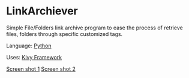 # LinkArchiever
Simple File/Folders link archive program to ease the process of retrieve files, folders through specific customized tags.

Language:
[Python](https://www.python.org/)

Uses:
[Kivy Framework](https://kivy.org/#home)

[Screen shot 1](https://github.com/Mohamad1994HD/LinkArchiever/blob/master/1.png)
[Screen shot 2](https://github.com/Mohamad1994HD/LinkArchiever/blob/master/2.png)
